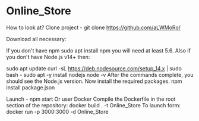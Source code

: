 # Online_Store

How to look at?
Clone project - git clone https://github.com/aLWMoRo/

Download all necessary:

If you don't have npm sudo apt install npm you will need at least 5.6. Also if you don't have Node.js v14+ then:

sudo apt update
curl -sL https://deb.nodesource.com/setup_14.x | sudo bash -
sudo apt -y install nodejs
node  -v
After the commands complete, you should see the Node.js version. Now install the required packages. 
npm install package.json

Launch - npm start
Or user Docker
Compile the Dockerfile in the root section of the repository:
docker build . -t Online_Store
To launch form:
docker run -p 3000:3000 -d Online_Store
